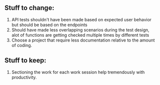 ## Stuff to change: 

1. API tests shouldn't have been made based on expected user behavior but should be based on the endpoints
2. Should have made less overlapping scenarios during the test design, alot of functions are getting checked multiple times by different tests
3. Choose a project that require less documentation relative to the amount of coding. 

## Stuff to keep:

1. Sectioning the work for each work session help tremendously with productivity.  
